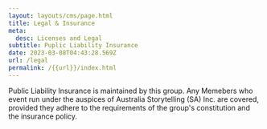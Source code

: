 ```yaml
---
layout: layouts/cms/page.html
title: Legal & Insurance
meta:
  desc: Licenses and Legal
subtitle: Puplic Liability Insurance
date: 2023-03-08T04:43:28.569Z
url: /legal
permalink: /{{url}}/index.html
---
```

Public Liability Insurance is maintained by this group. Any Memebers who event run under the auspices of  Australia  Storytelling (SA) Inc. are covered, provided they adhere to the requirements of the group's constitution and the insurance policy.